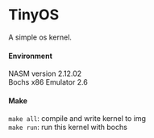# TinyOS
A simple os kernel.

#### Environment
NASM version 2.12.02<br>
Bochs x86 Emulator 2.6<br>

#### Make
`make all`: compile and write kernel to img<br>
`make run`: run this kernel with bochs<br>

